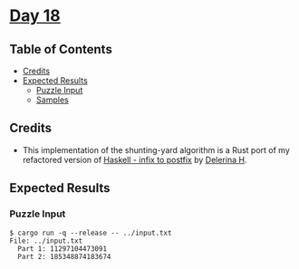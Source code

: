 # [Day 18](https://adventofcode.com/2020/day/18)

## Table of Contents

- [Credits](#credits)
- [Expected Results](#expected-results)
  - [Puzzle Input](#puzzle-input)
  - [Samples](#samples)

## Credits

- This implementation of the shunting-yard algorithm is a Rust port of my
  refactored version of [Haskell - infix to postfix]["haskell-infix-to-postfix"]
  by [Delerina H][delerina-h].

## Expected Results

### Puzzle Input

```console
$ cargo run -q --release -- ../input.txt
File: ../input.txt
  Part 1: 11297104473091
  Part 2: 185348874183674
```

["haskell-infix-to-postfix"]: https://gist.github.com/Delerina/d04fc60d6ad4fd6330e3
[delerina-h]: https://gist.github.com/Delerina
